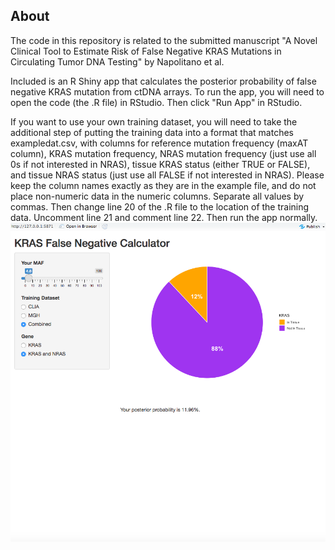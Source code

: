 ## About

The code in this repository is related to the submitted manuscript "A Novel Clinical Tool to Estimate Risk of False Negative KRAS Mutations in Circulating Tumor DNA Testing" by Napolitano et al.

Included is an R Shiny app that calculates the posterior probability of false negative KRAS mutation from ctDNA arrays. To run the app, you will need to open the code (the .R file) in RStudio. Then click "Run App" in RStudio.

If you want to use your own training dataset, you will need to take the additional step of putting the training data into a format that matches exampledat.csv, with columns for reference mutation frequency (maxAT column), KRAS mutation frequency, NRAS mutation frequency (just use all 0s if not interested in NRAS), tissue KRAS status (either TRUE or FALSE), and tissue NRAS status (just use all FALSE if not interested in NRAS). Please keep the column names exactly as they are in the example file, and do not place non-numeric data in the numeric columns. Separate all values by commas. Then change line 20 of the .R file to the location of the training data. Uncomment line 21 and comment line 22. Then run the app normally.
![KRAS false negative calculator](screenshot.png)



